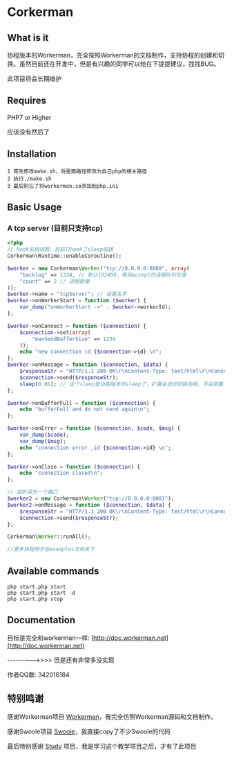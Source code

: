 # Corkerman
## What is it
协程版本的Workerman，完全按照Workerman的文档制作，支持协程的创建和切换。虽然目前还在开发中，但是有兴趣的同学可以给在下提提建议，找找BUG。  

此项目将会长期维护

## Requires
PHP7 or Higher

应该没有然后了

## Installation

```
1 首先修改make.sh，将里面路径修改为自己php的相关路径
2 执行./make.sh
3 最后别忘了将workerman.so添加到php.ini
```

## Basic Usage

### A tcp server  (目前只支持tcp)
```php
<?php
// hook系统函数，目前只hook了sleep函数
Corkerman\Runtime::enableCoroutine();

$worker = new Corkerman\Worker("tcp://0.0.0.0:8080", array(
	"backlog" => 1234, // 默认102400，等待accept的连接队列长度
	"count" => 2 // 进程数量
));
$worker->name = "tcpServer"; // 设置名字
$worker->onWorkerStart = function ($worker) {
	var_dump("onWorkerStart ->" . $worker->workerId);
};

$worker->onConnect = function ($connection) {
	$connection->set(array(
		"maxSendBufferSize" => 1234
	));
	echo "new connection id {$connection->id} \n";
};
$worker->onMessage = function ($connection, $data) {
	$responseStr = "HTTP/1.1 200 OK\r\nContent-Type: text/html\r\nConnection: Keep-Alive\r\nContent-Length: 11\r\n\r\nhello worla\r\n";
	$connection->send($responseStr);
	sleep(0.01); // 这个sleep是协程版本的sleep了，扩展会自动切换协程，不会阻塞
};

$worker->onBufferFull = function ($connection) {
	echo "bufferFull and do not send again\n";
};

$worker->onError = function ($connection, $code, $msg) {
	var_dump($code);
	var_dump($msg);
	echo "connection error ,id {$connection->id} \n";
};

$worker->onClose = function ($connection) {
	echo "connection closed\n";
};

// 监听另外一个端口
$worker2 = new Corkerman\Worker("tcp://0.0.0.0:8081");
$worker2->onMessage = function ($connection, $data) {
	$responseStr = "HTTP/1.1 200 OK\r\nContent-Type: text/html\r\nConnection: Keep-Alive\r\nContent-Length: 11\r\n\r\nhello worlb\r\n";
	$connection->send($responseStr);
};

Corkerman\Worker::runAll();

//更多协程例子在examples文件夹下
```

## Available commands
```php start.php start  ```  
```php start.php start -d  ```  
```php start.php stop  ```

## Documentation

目标是完全和workerman一样: [http://doc.workerman.net](http://doc.workerman.net) 

--------->>>>                           但是还有非常多没实现

作者QQ群: 342016184

## 特别鸣谢

感谢Workerman项目 [Workerman](https://github.com/walkor/Workerman)，我完全仿照Workerman源码和文档制作。

感谢Swoole项目 [Swoole](https://github.com/swoole/swoole-src)，我直接copy了不少Swoole的代码

最后特别感谢 [Study](https://github.com/php-extension-research/study) 项目，我是学习这个教学项目之后，才有了此项目



